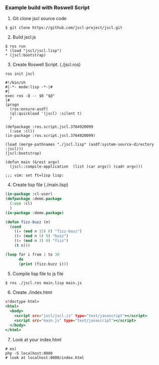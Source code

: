 ### Example build with Roswell Script
1. Git clone jscl source code
```
$ git clone https://github.com/jscl-project/jscl.git
```

2. Build jscl.js
```
$ ros run
* (load "jscl/jscl.lisp")
* (jscl:bootstrap)
```

3. Create Roswell Script. (./jscl.ros)
```
ros init jscl
```
```lisp:jscl.ros
#!/bin/sh
#|-*- mode:lisp -*-|#
#|
exec ros -Q -- $0 "$@"
|#
(progn
  (ros:ensure-asdf)
  (ql:quickload '(jscl) :silent t)
  )

(defpackage :ros.script.jscl.3764920099
  (:use :cl))
(in-package :ros.script.jscl.3764920099)

(load (merge-pathnames "./jscl.lisp" (asdf:system-source-directory :jscl)))
(jscl:bootstrap)

(defun main (&rest argv)
  (jscl::compile-application  (list (car argv)) (cadr argv)))

;;; vim: set ft=lisp lisp:
```

4. Create lisp file (./main.lisp)
```lisp:main.lisp
(in-package :cl-user)
(defpackage :demo.package
  (:use :cl)
  )
(in-package :demo.package)

(defun fizz-buzz (n)
  (cond
    ((= (mod n 15) 0) "fizz-buzz")
    ((= (mod n 5) 0) "buzz")
    ((= (mod n 3) 0) "fizz")
    (t n)))

(loop for i from 1 to 30
      do
      (print (fizz-buzz i)))
```

5. Compile lisp file to js file
```sh
$ ros ./jscl.ros main.lisp main.js
```

6. Create ./index.html
```html:index.html
<!doctype html>
<html>
  <body>
    <script src="jscl/jscl.js" type="text/javascript"></script>
    <script src="main.js" type="text/javascript"></script>
  </body>
</html>
```

7. Look at your index.html
```
# ex)
php -S localhost:8080
# look at localhost:8080/index.html
```




